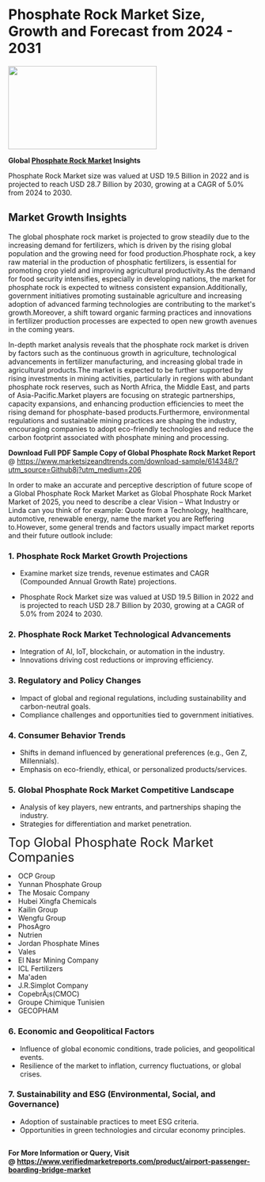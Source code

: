 <H1>Phosphate Rock Market Size, Growth and Forecast from 2024 - 2031</H1><img class="aligncenter size-medium wp-image-584254" src="https://thirdeyenews.in/wp-content/uploads/2024/09/Global-Market-Research-300x168.jpeg" alt="" width="300" height="168" /><p><strong>Global&nbsp;<a href="https://www.marketsizeandtrends.com/download-sample/614348/?utm_source=Github8j?utm_medium=206">Phosphate Rock Market</a> Insights</strong></p><p>Phosphate Rock Market size was valued at USD 19.5 Billion in 2022 and is projected to reach USD 28.7 Billion by 2030, growing at a CAGR of 5.0% from 2024 to 2030.</p><p><h2>Market Growth Insights</h2> <p>The global phosphate rock market is projected to grow steadily due to the increasing demand for fertilizers, which is driven by the rising global population and the growing need for food production.Phosphate rock, a key raw material in the production of phosphatic fertilizers, is essential for promoting crop yield and improving agricultural productivity.As the demand for food security intensifies, especially in developing nations, the market for phosphate rock is expected to witness consistent expansion.Additionally, government initiatives promoting sustainable agriculture and increasing adoption of advanced farming technologies are contributing to the market's growth.Moreover, a shift toward organic farming practices and innovations in fertilizer production processes are expected to open new growth avenues in the coming years.</p> <p>In-depth market analysis reveals that the phosphate rock market is driven by factors such as the continuous growth in agriculture, technological advancements in fertilizer manufacturing, and increasing global trade in agricultural products.The market is expected to be further supported by rising investments in mining activities, particularly in regions with abundant phosphate rock reserves, such as North Africa, the Middle East, and parts of Asia-Pacific.Market players are focusing on strategic partnerships, capacity expansions, and enhancing production efficiencies to meet the rising demand for phosphate-based products.Furthermore, environmental regulations and sustainable mining practices are shaping the industry, encouraging companies to adopt eco-friendly technologies and reduce the carbon footprint associated with phosphate mining and processing.</p> <p><span class=""><strong>Download Full PDF Sample Copy of Global Phosphate Rock Market Report</strong> @ <a href="https://www.marketsizeandtrends.com/download-sample/614348/?utm_source=Github8j?utm_medium=206" target="_blank">https://www.marketsizeandtrends.com/download-sample/614348/?utm_source=Github8j?utm_medium=206</a></span></p><p>In order to make an accurate and perceptive description of future scope of a Global&nbsp;Phosphate Rock Market Market as Global&nbsp;Phosphate Rock Market Market of 2025, you need to describe a clear Vision &ndash; What Industry or Linda can you think of for example: Quote from a Technology, healthcare, automotive, renewable energy, name the market you are Reffering to.However, some general trends and factors usually impact market reports and their future outlook include:</p><h3>1.&nbsp;<strong>Phosphate Rock Market Growth Projections</strong></h3><ul><li>Examine market size trends, revenue estimates and CAGR (Compounded Annual Growth Rate) projections.</li><li><p>Phosphate Rock Market size was valued at USD 19.5 Billion in 2022 and is projected to reach USD 28.7 Billion by 2030, growing at a CAGR of 5.0% from 2024 to 2030.</p></li></ul><h3>2.&nbsp;<strong>Phosphate Rock Market Technological Advancements</strong></h3><ul><li>Integration of AI, IoT, blockchain, or automation in the industry.</li><li>Innovations driving cost reductions or improving efficiency.</li></ul><h3>3.&nbsp;<strong>Regulatory and Policy Changes</strong></h3><ul><li>Impact of global and regional regulations, including sustainability and carbon-neutral goals.</li><li>Compliance challenges and opportunities tied to government initiatives.</li></ul><h3>4.&nbsp;<strong>Consumer Behavior Trends</strong></h3><ul><li>Shifts in demand influenced by generational preferences (e.g., Gen Z, Millennials).</li><li>Emphasis on eco-friendly, ethical, or personalized products/services.</li></ul><h3>5.&nbsp;<strong>Global Phosphate Rock Market Competitive Landscape</strong></h3><ul><li>Analysis of key players, new entrants, and partnerships shaping the industry.</li><li>Strategies for differentiation and market penetration.</li></ul><p data-pm-slice="1 1 []"><span style="color: inherit; font-family: inherit; font-size: 25px;">Top Global Phosphate Rock Market Companies</span></p><div class="" data-test-id=""><p><li> OCP Group</li><li> Yunnan Phosphate Group</li><li> The Mosaic Company</li><li> Hubei Xingfa Chemicals</li><li> Kailin Group</li><li> Wengfu Group</li><li> PhosAgro</li><li> Nutrien</li><li> Jordan Phosphate Mines</li><li> Vales</li><li> El Nasr Mining Company</li><li> ICL Fertilizers</li><li> Ma'aden</li><li> J.R.Simplot Company</li><li> CopebrÃ¡s(CMOC)</li><li> Groupe Chimique Tunisien</li><li> GECOPHAM</li></p></div><h3>6.&nbsp;<strong>Economic and Geopolitical Factors</strong></h3><ul><li>Influence of global economic conditions, trade policies, and geopolitical events.</li><li>Resilience of the market to inflation, currency fluctuations, or global crises.</li></ul><h3>7.&nbsp;<strong>Sustainability and ESG (Environmental, Social, and Governance)</strong></h3><ul><li>Adoption of sustainable practices to meet ESG criteria.</li><li>Opportunities in green technologies and circular economy principles.</li></ul><h2><strong style="font-size: 14px;">For More Information or Query, Visit @&nbsp;</strong><a style="background-color: #ffffff; font-size: 14px;" href="https://www.marketsizeandtrends.com/report/phosphate-rock-market/" target="_blank">https://www.verifiedmarketreports.com/product/airport-passenger-boarding-bridge-market</a></h2>